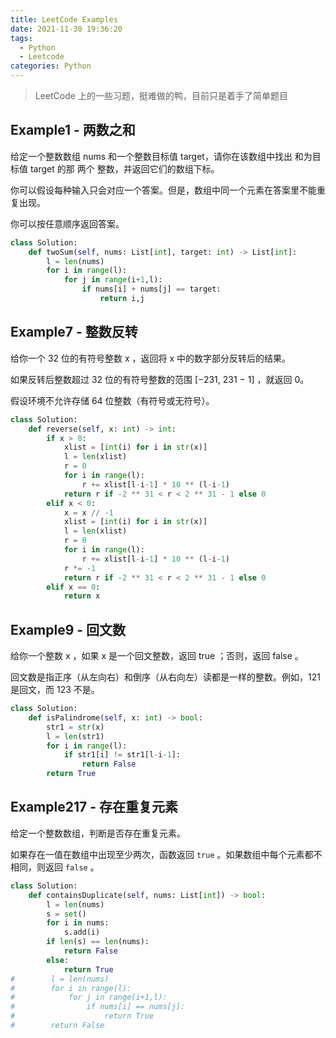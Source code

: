```yaml
---
title: LeetCode Examples
date: 2021-11-30 19:36:20
tags: 
  - Python
  - Leetcode
categories: Python
---
```


> LeetCode 上的一些习题，挺难做的鸭，目前只是着手了简单题目

<!--MORE-->

## Example1 - 两数之和

给定一个整数数组 nums 和一个整数目标值 target，请你在该数组中找出 和为目标值 target  的那 两个 整数，并返回它们的数组下标。

你可以假设每种输入只会对应一个答案。但是，数组中同一个元素在答案里不能重复出现。

你可以按任意顺序返回答案。

```python
class Solution:
    def twoSum(self, nums: List[int], target: int) -> List[int]:
        l = len(nums)
        for i in range(l):
            for j in range(i+1,l):
                if nums[i] + nums[j] == target:
                    return i,j
```





## Example7 - 整数反转

给你一个 32 位的有符号整数 x ，返回将 x 中的数字部分反转后的结果。

如果反转后整数超过 32 位的有符号整数的范围 [−231,  231 − 1] ，就返回 0。

假设环境不允许存储 64 位整数（有符号或无符号）。

```python
class Solution:
    def reverse(self, x: int) -> int:
        if x > 0:
            xlist = [int(i) for i in str(x)]
            l = len(xlist)
            r = 0
            for i in range(l):
                r += xlist[l-i-1] * 10 ** (l-i-1)
            return r if -2 ** 31 < r < 2 ** 31 - 1 else 0
        elif x < 0:
            x = x // -1
            xlist = [int(i) for i in str(x)]
            l = len(xlist)
            r = 0
            for i in range(l):
                r += xlist[l-i-1] * 10 ** (l-i-1)
            r *= -1
            return r if -2 ** 31 < r < 2 ** 31 - 1 else 0
        elif x == 0:
            return x
```

## Example9 - 回文数

给你一个整数 x ，如果 x 是一个回文整数，返回 true ；否则，返回 false 。

回文数是指正序（从左向右）和倒序（从右向左）读都是一样的整数。例如，121 是回文，而 123 不是。

```python
class Solution:
    def isPalindrome(self, x: int) -> bool:
        str1 = str(x)
        l = len(str1)
        for i in range(l):
            if str1[i] != str1[l-i-1]:
                return False
        return True
```

## Example217 - 存在重复元素

给定一个整数数组，判断是否存在重复元素。

如果存在一值在数组中出现至少两次，函数返回 `true` 。如果数组中每个元素都不相同，则返回 `false` 。

```python
class Solution:
    def containsDuplicate(self, nums: List[int]) -> bool:
        l = len(nums)
        s = set()
        for i in nums:
            s.add(i)
        if len(s) == len(nums):
            return False
        else:
            return True
#        l = len(nums)
#        for i in range(l):
#            for j in range(i+1,l):
#                if nums[i] == nums[j]:
#                    return True
#        return False
```

